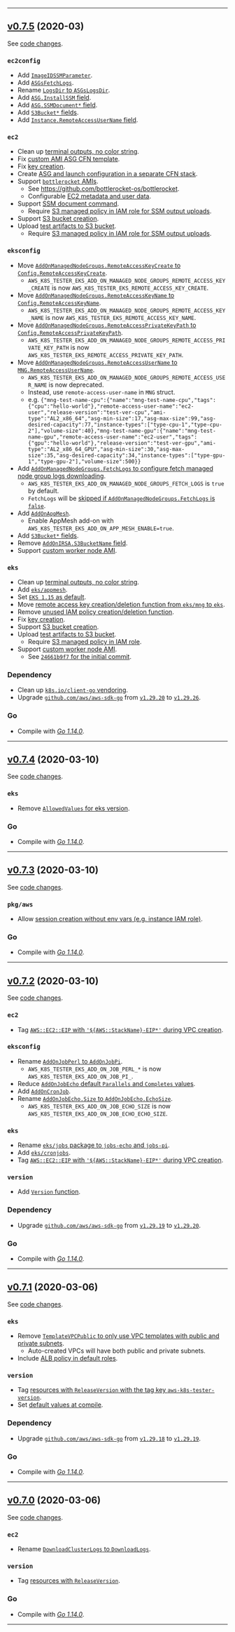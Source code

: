 

<hr>


## [v0.7.5](https://github.com/aws/aws-k8s-tester/releases/tag/v0.7.5) (2020-03)

See [code changes](https://github.com/aws/aws-k8s-tester/compare/v0.7.4...v0.7.5).

### `ec2config`

- Add [`ImageIDSSMParameter`](https://github.com/aws/aws-k8s-tester/commit/81c5af7df626bae2721e89a09ae05a061be15ceb).
- Add [`ASGsFetchLogs`](https://github.com/aws/aws-k8s-tester/commit/8ee120834bf615f7ec2e94cb2a1d973c88472eb6).
- Rename [`LogsDir` to `ASGsLogsDir`](https://github.com/aws/aws-k8s-tester/commit/8ee120834bf615f7ec2e94cb2a1d973c88472eb6).
- Add [`ASG.InstallSSM` field](https://github.com/aws/aws-k8s-tester/commit/c3f431d325b26784acd9b33d66bd73605e6c1efb).
- Add [`ASG.SSMDocument*` field](https://github.com/aws/aws-k8s-tester/commit/5df6dd4299d09ab794fb025230a90e3efc67ade8).
- Add [`S3Bucket*` fields](https://github.com/aws/aws-k8s-tester/commit/5df6dd4299d09ab794fb025230a90e3efc67ade8).
- Add [`Instance.RemoteAccessUserName` field](https://github.com/aws/aws-k8s-tester/commit/12441b3af9a2eba207ca3ae4ce7d07ef6844c7ac).

### `ec2`

- Clean up [terminal outputs, no color string](https://github.com/aws/aws-k8s-tester/commit/94e0a8b9e019c935c113f8e27274d8790490abec).
- Fix [custom AMI ASG CFN template](https://github.com/aws/aws-k8s-tester/commit/81c5af7df626bae2721e89a09ae05a061be15ceb).
- Fix [key creation](https://github.com/aws/aws-k8s-tester/commit/61487a22279956c2575affaf1c97896474ce475e).
- Create [ASG and launch configuration in a separate CFN stack](https://github.com/aws/aws-k8s-tester/commit/c3f431d325b26784acd9b33d66bd73605e6c1efb).
- Support [`bottlerocket` AMIs](https://github.com/aws/aws-k8s-tester/commit/dfd759622b5c3092e0ff7d4c00a636386addce70).
  - See https://github.com/bottlerocket-os/bottlerocket.
  - Configurable [EC2 metadata and user data](https://github.com/aws/aws-k8s-tester/commit/410d5b491d5cedcc763f689f6ef09d5c786be340).
- Support [SSM document command](https://github.com/aws/aws-k8s-tester/commit/b72c06301f61bc9424baae34ae59b1ebbac1e44c).
  - Require [S3 managed policy in IAM role for SSM output uploads](https://github.com/aws/aws-k8s-tester/commit/000766975c8636390fa88ed95c41522b7f8c9247).
- Support [S3 bucket creation](https://github.com/aws/aws-k8s-tester/commit/b72c06301f61bc9424baae34ae59b1ebbac1e44c).
- Upload [test artifacts to S3 bucket](https://github.com/aws/aws-k8s-tester/commit/372aeb1ac12566f5213667133c1bdc7b85926487).
  - Require [S3 managed policy in IAM role for SSM output uploads](https://github.com/aws/aws-k8s-tester/commit/000766975c8636390fa88ed95c41522b7f8c9247).

### `eksconfig`

- Move [`AddOnManagedNodeGroups.RemoteAccessKeyCreate` to `Config.RemoteAccessKeyCreate`](https://github.com/aws/aws-k8s-tester/commit/0179c3a94106e82388158f7efd07d951d55023d3).
  - `AWS_K8S_TESTER_EKS_ADD_ON_MANAGED_NODE_GROUPS_REMOTE_ACCESS_KEY_CREATE` is now `AWS_K8S_TESTER_EKS_REMOTE_ACCESS_KEY_CREATE`.
- Move [`AddOnManagedNodeGroups.RemoteAccessKeyName` to `Config.RemoteAccessKeyName`](https://github.com/aws/aws-k8s-tester/commit/0179c3a94106e82388158f7efd07d951d55023d3).
  - `AWS_K8S_TESTER_EKS_ADD_ON_MANAGED_NODE_GROUPS_REMOTE_ACCESS_KEY_NAME` is now `AWS_K8S_TESTER_EKS_REMOTE_ACCESS_KEY_NAME`.
- Move [`AddOnManagedNodeGroups.RemoteAccessPrivateKeyPath` to `Config.RemoteAccessPrivateKeyPath`](https://github.com/aws/aws-k8s-tester/commit/0179c3a94106e82388158f7efd07d951d55023d3).
  - `AWS_K8S_TESTER_EKS_ADD_ON_MANAGED_NODE_GROUPS_REMOTE_ACCESS_PRIVATE_KEY_PATH` is now `AWS_K8S_TESTER_EKS_REMOTE_ACCESS_PRIVATE_KEY_PATH`.
- Move [`AddOnManagedNodeGroups.RemoteAccessUserName` to `MNG.RemoteAccessUserName`](https://github.com/aws/aws-k8s-tester/commit/12441b3af9a2eba207ca3ae4ce7d07ef6844c7ac).
  - `AWS_K8S_TESTER_EKS_ADD_ON_MANAGED_NODE_GROUPS_REMOTE_ACCESS_USER_NAME` is now deprecated.
  - Instead, use `remote-access-user-name` in `MNG` struct.
  - e.g. `{"mng-test-name-cpu":{"name":"mng-test-name-cpu","tags":{"cpu":"hello-world"},"remote-access-user-name":"ec2-user","release-version":"test-ver-cpu","ami-type":"AL2_x86_64","asg-min-size":17,"asg-max-size":99,"asg-desired-capacity":77,"instance-types":["type-cpu-1","type-cpu-2"],"volume-size":40},"mng-test-name-gpu":{"name":"mng-test-name-gpu","remote-access-user-name":"ec2-user","tags":{"gpu":"hello-world"},"release-version":"test-ver-gpu","ami-type":"AL2_x86_64_GPU","asg-min-size":30,"asg-max-size":35,"asg-desired-capacity":34,"instance-types":["type-gpu-1","type-gpu-2"],"volume-size":500}}`
- Add [`AddOnManagedNodeGroups.FetchLogs` to configure fetch managed node group logs downloading](https://github.com/aws/aws-k8s-tester/commit/d57a203315b842bea6cab7476a778624155fdee3).
  - `AWS_K8S_TESTER_EKS_ADD_ON_MANAGED_NODE_GROUPS_FETCH_LOGS` is `true` by default.
  - `FetchLogs` will be [skipped if `AddOnManagedNodeGroups.FetchLogs` is `false`](https://github.com/aws/aws-k8s-tester/commit/74aee02ac01123cbc8036910831addbca665cbbc).
- Add [`AddOnAppMesh`](https://github.com/aws/aws-k8s-tester/pull/81).
  - Enable AppMesh add-on with `AWS_K8S_TESTER_EKS_ADD_ON_APP_MESH_ENABLE=true`.
- Add [`S3Bucket*` fields](https://github.com/aws/aws-k8s-tester/commit/f9c2ee1c2f9d4c6fc38e84c950f11616b3402713).
- Remove [`AddOnIRSA.S3BucketName` field](https://github.com/aws/aws-k8s-tester/commit/f9c2ee1c2f9d4c6fc38e84c950f11616b3402713).
- Support [custom worker node AMI](https://github.com/aws/aws-k8s-tester/commit/).

### `eks`

- Clean up [terminal outputs, no color string](https://github.com/aws/aws-k8s-tester/commit/94e0a8b9e019c935c113f8e27274d8790490abec).
- Add [`eks/appmesh`](https://github.com/aws/aws-k8s-tester/pull/81).
- Set [`EKS 1.15` as default](https://github.com/aws/aws-k8s-tester/commit/49d364c710b87ee5bcd6f22684c0de861ae3f86e).
- Move [remote access key creation/deletion function from `eks/mng` to `eks`](https://github.com/aws/aws-k8s-tester/commit/d110238d6ba93300d3109f2925bcc6a5cd254ad0).
- Remove [unused IAM policy creation/deletion function](https://github.com/aws/aws-k8s-tester/commit/21ea5769a46b9a2ecd5cac041570d4bc1d1d62d1).
- Fix [key creation](https://github.com/aws/aws-k8s-tester/commit/61487a22279956c2575affaf1c97896474ce475e).
- Support [S3 bucket creation](https://github.com/aws/aws-k8s-tester/commit/dc906341d1254cd2d89588f388efbe93c0a53c3d).
- Upload [test artifacts to S3 bucket](https://github.com/aws/aws-k8s-tester/commit/b8467a95f28131efe859c5580e5e89d9639a50a3).
  - Require [S3 managed policy in IAM role](https://github.com/aws/aws-k8s-tester/commit/000766975c8636390fa88ed95c41522b7f8c9247).
- Support [custom worker node AMI](https://github.com/aws/aws-k8s-tester/commit/).
  - See [`24661b9f7` for the initial commit](https://github.com/aws/aws-k8s-tester/commit/24661b9f78897d3f360c7b5b033bb7365bb8c1f3).

### Dependency

- Clean up [`k8s.io/client-go` vendoring](https://github.com/aws/aws-k8s-tester/pull/81).
- Upgrade [`github.com/aws/aws-sdk-go`](https://github.com/aws/aws-sdk-go/releases) from [`v1.29.20`](https://github.com/aws/aws-sdk-go/releases/tag/v1.29.20) to [`v1.29.26`](https://github.com/aws/aws-sdk-go/releases/tag/v1.29.26).

### Go

- Compile with [*Go 1.14.0*](https://golang.org/doc/devel/release.html#go1.14).


<hr>



## [v0.7.4](https://github.com/aws/aws-k8s-tester/releases/tag/v0.7.4) (2020-03-10)

See [code changes](https://github.com/aws/aws-k8s-tester/compare/v0.7.3...v0.7.4).

### `eks`

- Remove [`AllowedValues` for eks version](https://github.com/aws/aws-k8s-tester/commit/0cb2d0a2736d66ddf711144d0b95da548c1eb65a).

### Go

- Compile with [*Go 1.14.0*](https://golang.org/doc/devel/release.html#go1.14).


<hr>


## [v0.7.3](https://github.com/aws/aws-k8s-tester/releases/tag/v0.7.3) (2020-03-10)

See [code changes](https://github.com/aws/aws-k8s-tester/compare/v0.7.2...v0.7.3).

### `pkg/aws`

- Allow [session creation without env vars (e.g. instance IAM role)](https://github.com/aws/aws-k8s-tester/commit/5c3a18b7395d8bd90f5a837b3b97c6521ede02de).

### Go

- Compile with [*Go 1.14.0*](https://golang.org/doc/devel/release.html#go1.14).


<hr>


## [v0.7.2](https://github.com/aws/aws-k8s-tester/releases/tag/v0.7.2) (2020-03-10)

See [code changes](https://github.com/aws/aws-k8s-tester/compare/v0.7.1...v0.7.2).

### `ec2`

- Tag [`AWS::EC2::EIP` with `'${AWS::StackName}-EIP*'` during VPC creation](https://github.com/aws/aws-k8s-tester/commit/26893f1d472004b22ecb09a67a2c2cab4c238786).

### `eksconfig`

- Rename [`AddOnJobPerl` to `AddOnJobPi`](https://github.com/aws/aws-k8s-tester/commit/c1ea05d9584805a64ba4bb37f864ff88ac3545f2).
  - `AWS_K8S_TESTER_EKS_ADD_ON_JOB_PERL_*` is now `AWS_K8S_TESTER_EKS_ADD_ON_JOB_PI_`.
- Reduce [`AddOnJobEcho` default `Parallels` and `Completes` values](https://github.com/aws/aws-k8s-tester/commit/3b9b9583ab6f0a294525ec5ca3a056ebf201f845).
- Add [`AddOnCronJob`](https://github.com/aws/aws-k8s-tester/commit/ce4819124972610a392b6055a30321a1a5b9169e).
- Rename [`AddOnJobEcho.Size` to `AddOnJobEcho.EchoSize`](https://github.com/aws/aws-k8s-tester/commit/fa3fa7b3b11fd33c8dc923b9dc629b00dbf15864).
  - `AWS_K8S_TESTER_EKS_ADD_ON_JOB_ECHO_SIZE` is now `AWS_K8S_TESTER_EKS_ADD_ON_JOB_ECHO_ECHO_SIZE`.

### `eks`

- Rename [`eks/jobs` package to `jobs-echo` and `jobs-pi`](https://github.com/aws/aws-k8s-tester/commit/c1ea05d9584805a64ba4bb37f864ff88ac3545f2).
- Add [`eks/cronjobs`](https://github.com/aws/aws-k8s-tester/commit/730cd1f473486f3449281958c00000e74e342a4c).
- Tag [`AWS::EC2::EIP` with `'${AWS::StackName}-EIP*'` during VPC creation](https://github.com/aws/aws-k8s-tester/commit/26893f1d472004b22ecb09a67a2c2cab4c238786).

### `version`

- Add [`Version` function](https://github.com/aws/aws-k8s-tester/commit/d582a0ee4c1c15d4945ca9fcc801cd433034ee81).

### Dependency

- Upgrade [`github.com/aws/aws-sdk-go`](https://github.com/aws/aws-sdk-go/releases) from [`v1.29.19`](https://github.com/aws/aws-sdk-go/releases/tag/v1.29.19) to [`v1.29.20`](https://github.com/aws/aws-sdk-go/releases/tag/v1.29.20).

### Go

- Compile with [*Go 1.14.0*](https://golang.org/doc/devel/release.html#go1.14).


<hr>


## [v0.7.1](https://github.com/aws/aws-k8s-tester/releases/tag/v0.7.1) (2020-03-06)

See [code changes](https://github.com/aws/aws-k8s-tester/compare/v0.7.0...v0.7.1).

### `eks`

- Remove [`TemplateVPCPublic` to only use VPC templates with public and private subnets](https://github.com/aws/aws-k8s-tester/commit/f445f1aac5055fbb06356a86638d3ff39f115ffe).
  - Auto-created VPCs will have both public and private subnets.
- Include [ALB policy in default roles](https://github.com/aws/aws-k8s-tester/commit/5d1de5d17e38880a88336cfb9ff2e454e8bea226).

### `version`

- Tag [resources with `ReleaseVersion` with the tag key `aws-k8s-tester-version`](https://github.com/aws/aws-k8s-tester/commit/4b77f640e8bdd8abe4100778777e6d7df5ff1229).
- Set [default values at compile](https://github.com/aws/aws-k8s-tester/commit/5a3ec45b5230747adfda28d22434dcef6b45430e).

### Dependency

- Upgrade [`github.com/aws/aws-sdk-go`](https://github.com/aws/aws-sdk-go/releases) from [`v1.29.18`](https://github.com/aws/aws-sdk-go/releases/tag/v1.29.18) to [`v1.29.19`](https://github.com/aws/aws-sdk-go/releases/tag/v1.29.19).

### Go

- Compile with [*Go 1.14.0*](https://golang.org/doc/devel/release.html#go1.14).


<hr>


## [v0.7.0](https://github.com/aws/aws-k8s-tester/releases/tag/v0.7.0) (2020-03-06)

See [code changes](https://github.com/aws/aws-k8s-tester/compare/v0.6.9...v0.7.0).

### `ec2`

- Rename [`DownloadClusterLogs` to `DownloadLogs`](https://github.com/aws/aws-k8s-tester/commit/e3cf908519a5a75fd11cecfe81ab55d64ebddb2d).

### `version`

- Tag [resources with `ReleaseVersion`](https://github.com/aws/aws-k8s-tester/commit/65e486474617e9128ebf0ed51572dcdae0ac691a).

### Go

- Compile with [*Go 1.14.0*](https://golang.org/doc/devel/release.html#go1.14).


<hr>

